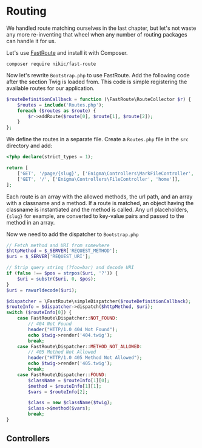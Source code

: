 # Routing

We handled route matching ourselves in the last chapter, but let's not waste any
more re-inventing that wheel when any number of routing packages can handle it for us.

Let's use [FastRoute](https://github.com/nikic/FastRoute) and install it with Composer.

```
composer require nikic/fast-route
```

Now let's rewrite `Bootstrap.php` to use FastRoute. Add the following code after the
section Twig is loaded from. This code is simple registering the available routes for our
application.

```php
$routeDefinitionCallback = function (\FastRoute\RouteCollector $r) {
    $routes = include('Routes.php');
    foreach ($routes as $route) {
        $r->addRoute($route[0], $route[1], $route[2]);
    }
};
```

We define the routes in a separate file. Create a `Routes.php` file in the `src`
directory and add:
```php
<?php declare(strict_types = 1);

return [
    ['GET', '/page/{slug}', ['Enigma\Controllers\MarkFileController', 'retrieve']],
    ['GET', '/', ['Enigma\Controllers\FileController', 'home']],
];
```
Each route is an array with the allowed methods, the url path, and an array with a classname
and a method. If a route is matched, an object having the classname is instantiated and
the method is called. Any url placeholders, `{slug}` for example, are converted to
key-value pairs and passed to the method in an array.

Now we need to add the dispatcher to `Bootstrap.php`

```php
// Fetch method and URI from somewhere
$httpMethod = $_SERVER['REQUEST_METHOD'];
$uri = $_SERVER['REQUEST_URI'];

// Strip query string (?foo=bar) and decode URI
if (false !== $pos = strpos($uri, '?')) {
    $uri = substr($uri, 0, $pos);
}
$uri = rawurldecode($uri);

$dispatcher = \FastRoute\simpleDispatcher($routeDefinitionCallback);
$routeInfo = $dispatcher->dispatch($httpMethod, $uri);
switch ($routeInfo[0]) {
    case FastRoute\Dispatcher::NOT_FOUND:
        // 404 Not Found
        header("HTTP/1.0 404 Not Found");
        echo $twig->render('404.twig');
        break;
    case FastRoute\Dispatcher::METHOD_NOT_ALLOWED:
        // 405 Method Not Allowed
        header("HTTP/1.0 405 Method Not Allowed");
        echo $twig->render('405.twig');
        break;
    case FastRoute\Dispatcher::FOUND:
        $className = $routeInfo[1][0];
        $method = $routeInfo[1][1];
        $vars = $routeInfo[2];

        $class = new $className($twig);
        $class->$method($vars);
        break;
}
```

## Controllers

